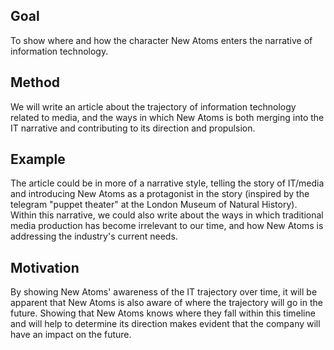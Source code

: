 ## Goal
To show where and how the character New Atoms enters the narrative of information technology.

## Method
We will write an article about the trajectory of information technology related to media, and the ways in which New Atoms is both merging into the IT narrative and contributing to its direction and propulsion.

## Example
The article could be in more of a narrative style, telling the story of IT/media and introducing New Atoms as a protagonist in the story (inspired by the telegram "puppet theater" at the London Museum of Natural History). Within this narrative, we could also write about the ways in which traditional media production has become irrelevant to our time, and how New Atoms is addressing the industry's current needs.

## Motivation
By showing New Atoms' awareness of the IT trajectory over time, it will be apparent that New Atoms is also aware of where the trajectory will go in the future. Showing that New Atoms knows where they fall within this timeline and will help to determine its direction makes evident that the company will have an impact on the future.
